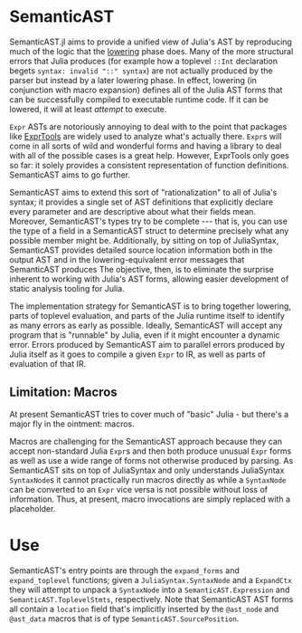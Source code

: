 # SemanticAST

SemanticAST.jl aims to provide a unified view of Julia's AST by reproducing much of the logic that the [lowering](https://docs.julialang.org/en/v1/devdocs/eval/#dev-parsing) phase does.
Many of the more structural errors that Julia produces (for example how a toplevel `::Int` declaration begets `syntax: invalid "::" syntax`) are not actually produced by the parser
but instead by a later lowering phase. In effect, lowering (in conjunction with macro expansion) defines all of the Julia AST forms that can be successfully compiled to executable runtime code.
If it can be lowered, it will at least *attempt* to execute. 

`Expr` ASTs are notoriously annoying to deal with to the point that packages like
[ExprTools](https://github.com/invenia/ExprTools.jl) are widely used to analyze what's actually there. `Expr`s will come in all sorts of wild and wonderful forms and having a library
to deal with all of the possible cases is a great help. However, ExprTools only goes so far: it solely provides a consistent representation of function definitions. SemanticAST aims to
go further. 

SemanticAST aims to extend this sort of "rationalization" to all of Julia's syntax; it provides a single set of AST definitions that explicitly declare every parameter and are descriptive
about what their fields mean. Moreover, SemanticAST's types try to be complete --- that is, you can use the type of a field in a SemanticAST struct to determine precisely what any possible
member might be. Additionally, by sitting on top of JuliaSyntax, SemanticAST provides detailed source location information both in the output AST and in the lowering-equivalent error messages
that SemanticAST produces The objective, then, is to eliminate the surprise inherent to working with Julia's AST forms, allowing easier development of static analysis tooling for Julia.

The implementation strategy for SemanticAST is to bring together lowering, parts of toplevel evaluation, and parts of the Julia runtime itself to identify as many errors as early as possible.
Ideally, SemanticAST will accept any program that is "runnable" by Julia, even if it might encounter a dynamic error. Errors produced by SemanticAST aim to parallel errors produced by Julia
itself as it goes to compile a given `Expr` to IR, as well as parts of evaluation of that IR.

## Limitation: Macros

At present SemanticAST tries to cover much of "basic" Julia - but there's a major fly in the ointment: macros.

Macros are challenging for the SemanticAST approach because they can accept non-standard Julia `Expr`s and then both
produce unusual `Expr` forms as well as use a wide range of forms not otherwise produced by parsing. As SemanticAST sits
on top of JuliaSyntax and only understands JuliaSyntax `SyntaxNode`s it cannot practically run macros directly as while a 
`SyntaxNode` can be converted to an `Expr` vice versa is not possible without loss of information. Thus, at present,
macro invocations are simply replaced with a placeholder.

# Use

SemanticAST's entry points are through the `expand_forms` and `expand_toplevel` functions; given a 
`JuliaSyntax.SyntaxNode` and a `ExpandCtx` they will attempt to unpack a `SyntaxNode` into a `SemanticAST.Expression` and `SemanticAST.ToplevelStmts`, respectively. 
Note that SemanticAST AST forms all contain a `location` field that's implicitly inserted by the `@ast_node` and `@ast_data` macros that is of type `SemanticAST.SourcePosition`.
